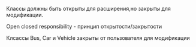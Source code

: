 Классы должны быть открыты для расширения,но закрыты для модификации.

Open closed responsibility - принцип открытости/закрытости

Клсассы Bus, Car и Vehicle закрыты от пользователя для модификации


